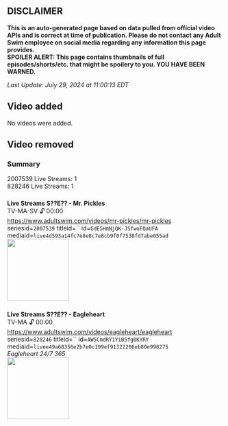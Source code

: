 ## DISCLAIMER
**This is an auto-generated page based on data pulled from official video APIs and is correct at time of publication. Please do not contact any Adult Swim employee on social media regarding any information this page provides.**  
**SPOILER ALERT: This page contains thumbnails of full episodes/shorts/etc. that might be spoilery to you. YOU HAVE BEEN WARNED.**  

_Last Update: July 29, 2024 at 11:00:13 EDT_
## Video added
No videos were added.  
## Video removed
### Summary
2007539 Live Streams: 1  
828246 Live Streams: 1  
### 
**Live Streams S??E?? - Mr. Pickles**  
TV-MA-SV 🔓 00:00  
https://www.adultswim.com/videos/mr-pickles/mr-pickles  
seriesid=`2007539` titleid=`` id=`GdE5HmNjQK-JSfwoFOaUFA` mediaid=`live4d593a14fc7e8e8c7e8cb9f0f7538fd7abe055ad`  
<a href="https://i.cdn.turner.com/adultswim/big/video/mr-pickles-marathon/marathonStream_mrpickles.jpg"><img src="https://i.cdn.turner.com/adultswim/big/video/mr-pickles-marathon/marathonStream_mrpickles.jpg" height="144px" /></a>
### 
**Live Streams S??E?? - Eagleheart**  
TV-MA 🔓 00:00  
https://www.adultswim.com/videos/eagleheart/eagleheart  
seriesid=`828246` titleid=`` id=`AW5CmdRY1YiBSfg0KYRY` mediaid=`livee49a68356e2b7e0c199ef91322206eb80e998275`  
_Eagleheart 24/7 365_  
<a href="https://media.cdn.adultswim.com/uploads/20191106/thumbnails/2_191161623148-eagle2.jpg"><img src="https://media.cdn.adultswim.com/uploads/20191106/thumbnails/2_191161623148-eagle2.jpg" height="144px" /></a>
